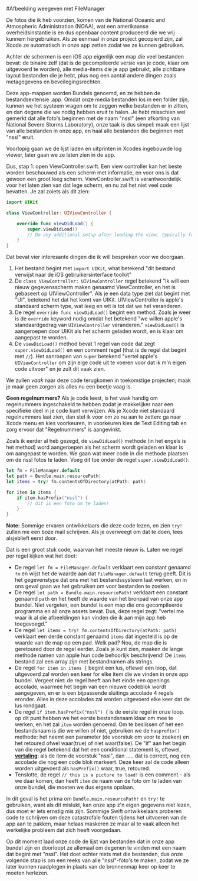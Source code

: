 #Afbeelding weegeven met FileManager


De fotos die ik heb voorzien, komen van de National Oceanic and Atmospheric Administration (NOAA), wat een amerikaanse overheidsinstantie is en dus openbaar content produceerd die we vrij kunnem hergebruiken. Als ze eenmaal in onze project  gecopierd zijn, zal Xcode ze automatisch in onze app zetten zodat we ze kunnen gebruiken.

Achter de schermen is een iOS app eigenlijk een map die veel bestanden bevat: de binaire zelf (dat is de gecompileerde versie van je code, klaar om uitgevoerd te worden), alle media-items die je app gebruikt, alle zichtbare layout bestanden die je hebt, plus nog een aantal andere dingen zoals metagegevens en beveilegingsrechten.

Deze app-mappen worden Bundels genoemd, en ze hebben de bestandsextensie .app. Omdat onze media bestanden los in een folder zijn, kunnen we het systeem vragen om te zeggen welke bestanden er in zitten, en dan degene die we nodig hebben eruit te halen. Je hebt misschien wel gemerkt dat alle foto's beginnen met de naam "nssl" (een afkorting van National Severe Storms Laboratory), onze taak is dus simpel: maak een lijst van alle bestanden in onze app, en haal alle bestanden die beginnen met "nssl" eruit.

Voorlopig gaan we de lijst laden en uitprinten in Xcodes ingebouwde log viewer, later gaan we ze laten zien in de app.

Dus, stap 1: open ViewController.swift. Een view controller kan het beste worden beschouwed als een scherm met informatie, en voor ons is dat gewoon een groot leeg scherm. ViewController.swift is verantwoordelijk voor het laten zien van dat lege scherm, en nu zal het niet veel code bevatten. Je zal zoiets als dit zien:

```swift
import UIKit

class ViewController: UIViewController {

    override func viewDidLoad() {
        super.viewDidLoad()
        // Do any additional setup after loading the view, typically from a nib.
    }
}
```

Dat bevat vier interesante dingen die ik will bespreken voor we doorgaan.

1. Het bestand begint met `import UIKit`, what betekend "dit bestand verwijst naar de iOS gebruikersinterface toolkit"
2. De `class ViewController: UIViewController` regel betekend "Ik will een nieuw gegevensscherm maken genaamd ViewController, en het is gebaseert op UIViewController". Als je een data type ziet dat begint met "UI", betekend het dat het komt van UIKit. UIViewController is apple's standaard scherm type, wat leeg en wit is tot dat we het veranderen.
3. De regel `override func viewDidLoad()` begint een method. Zoals je weer is de `override` keyword nodig omdat het betekend "we willen apple's standaardgedrag van `UIViewController` veranderen." `viewDidLoad()` is aangeroepen door UIKit als het scherm geladen wordt, en is klaar om aangepast te worden.
4. De `viewDidLoad()` method bevat 1 regel van code dat zegt `super.viewDidLoad()` en een comment regel (that is de regel dat begint met `//`). Het aanroepen van `super` betekend "vertel apple's `UIViewController` om zijn eige code uit te voeren voor dat ik m'n eigen code uitvoer" en je zult dit vaak zien.

We zullen *vaak* naar deze code terugkomen in toekomstige projecten; maak je maar geen zorgen als alles nu een beetje vaag is.

**Geen regelnummers?** Als je code leest, is het vaak handig om regelnummers ingeschakeld te hebben zodat je makkelijker naar een specifieke deel in je code kunt verwijzen. Als je Xcode niet standaard regelnummers laat zien, dan stel ik voor om ze nu aan te zetten: ga naar Xcode menu en kies voorkeuren, in voorkeuren kies de Text Editing tab en zorg ervoor dat "Regelnummers" is aangevinkt.

Zoals ik eerder al heb gezegd, de `viewDidLoad()` methode (in het engels is het method) word aangeroepen als het scherm wordt geladen en klaar is om aangepast te worden.  We gaan wat meer code in die methode plaatsen om de nssl fotos te laden. Voeg dit toe onder de regel `super.viewDidLoad()`:

```swift
let fm = FileManager.default
let path = Bundle.main.resourcePath!
let items = try! fm.contentsOfDirectory(atPath: path)

for item in items {
    if item.hasPrefix("nssl") {
        // dit is een foto om te laden!
    }
}
```

**Note:** Sommige ervaren ontwikkelaars die deze code lezen, en zien `try!` zullen me een boze mail schrijven. Als je  overweegt om dat te doen, lees alsjeblieft eerst door.

Dat is een groot stuk code, waarvan het meeste nieuw is. Laten we regel per regel kijken wat het doet:

- De regel `let fm = FileManager.default` verklaart een constant genaamd `fm` en wijst het de waarde aan dat `FileManager.default` terug geeft. Dit is het gegevenstype dat ons met het bestandssysteem laat werken, en in ons geval gaan we het gebruiken om  voor bestanden te zoeken.
- De regel `let path = Bundle.main.resourcePath!`  verklaart een constant genaamd `path` en het heeft de waarde van het bronpad van onze app bundel. Niet vergeten, een bundel is een map die ons gecompileerde programma en all onze assets bevat. Dus, deze regel zegt: "vertel me waar ik al die afbeeldingen kan vinden die ik aan mijn app heb toegevoegd."
- De regel `let items = try! fm.contentsOfDirectory(atPath: path)` verklaart een derde constant genaamd `items` dat ingesteld is op de waarde van de map op een pad. Welk pad? Nou, de map die is geretoured door de regel eerder. Zoals je kunt zien, maaken de lange methode namen van apple hun code behoorlijk beschrijvend! De `items` bestand zal een array zijn met bestandnamen als strings.
-  De regel `for item in items {` begint een lus, oftewel een loop, dat uitgevoerd zal worden een keer for elke item die we vinden in onze app bundel. Vergeet niet: de regel heeft aan het einde een openings accolade, waarmee het begin van een nieuwe codeblok wordt aangegeven, en er is een bijpassende sluitings accolade 4 regels eronder. Alles in deze accolades zal worden uitgevoerd elke keer dat de lus rondgaat.
- De regel ` if item.hasPrefix("nssl") { ` is de eerste regel in onze loop.  op dit punt hebben we het eerste bestandsnaam klaar om mee te werken, en het zal `item` worden genoemd.  Om te beslissen of het een bestandsnaam is die we willen of niet, gebruiken we de `hasprefix()` methode: het neemt een parameter (de voorstuk om voor te zoeken) en het retoured ofwel waar(true) of niet waar(false). De "if" aan het begin van die regel betekend dat het een conditional statement is, oftewel, **<u>vertaling</u>**: als de item de voorstuk "nssl", dan ..... dat is correct, nog een accolade die nog een code blok markeert. Deze keer zal de code alleen worden uitgevoerd als `hasPrefix()`  waar, true, retoured. 
- Tenslotte, de regel  `// this is a picture to load!` is een comment - als we daar komen, dan heeft `item` de naam van de foto om te laden van onze bundel, die moeten we dus ergens opslaan.

In dit geval is het prima om `Bundle.main.resourcePath!` en `try!` te gebruiken, want als dit mislukt, kan onze app z'n eigen gegevens niet lezen, dus moet er iets ernstig mis zijn. Sommige Swift ontwikkelaars proberen code te schrijven om deze catastrofale fouten tijdens het uitvoeren van de app aan te pakken, maar helaas maskeren ze maar al te vaak alleen het werkelijke probleem dat zich heeft voorgedaan.

Op dit moment laad onze code de lijst van bestanden dat in onze app bundel zijn en doorloopt ze allemaal om degenen te vinden met een naam dat begint met "nssl". Het doet echter niets met die bestanden, dus onze volgende stap is om een reeks van alle "nssl"-foto's te maken, zodat we ze later kunnen raadplegen in plaats van de bronnenmap keer op keer te moeten herlezen.



